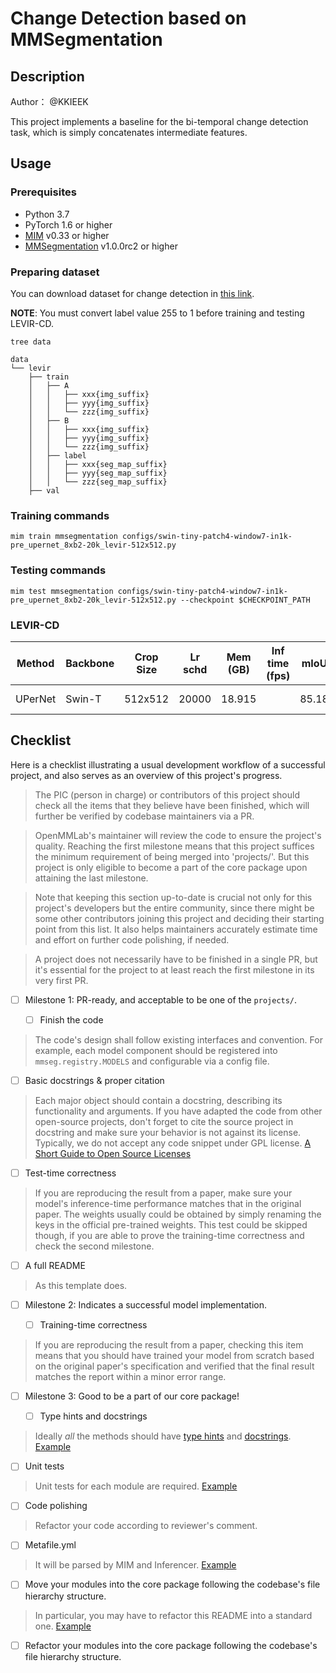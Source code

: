 # Change Detection based on MMSegmentation

## Description

Author： @KKIEEK

This project implements a baseline for the bi-temporal change detection task, which is simply concatenates intermediate features.

## Usage

### Prerequisites

- Python 3.7
- PyTorch 1.6 or higher
- [MIM](https://github.com/open-mmlab/mim) v0.33 or higher
- [MMSegmentation](https://github.com/open-mmlab/mmsegmentation) v1.0.0rc2 or higher

### Preparing dataset

You can download dataset for change detection in [this link](https://justchenhao.github.io/LEVIR).

**NOTE**: You must convert label value 255 to 1 before training and testing LEVIR-CD.

```shell
tree data

data
└── levir
    ├── train
    │   ├── A
    │   │   ├── xxx{img_suffix}
    │   │   ├── yyy{img_suffix}
    │   │   └── zzz{img_suffix}
    │   ├── B
    │   │   ├── xxx{img_suffix}
    │   │   ├── yyy{img_suffix}
    │   │   └── zzz{img_suffix}
    │   ├── label
    │   │   ├── xxx{seg_map_suffix}
    │   │   ├── yyy{seg_map_suffix}
    │   │   └── zzz{seg_map_suffix}
    ├── val
```

### Training commands

```shell
mim train mmsegmentation configs/swin-tiny-patch4-window7-in1k-pre_upernet_8xb2-20k_levir-512x512.py
```

### Testing commands

```shell
mim test mmsegmentation configs/swin-tiny-patch4-window7-in1k-pre_upernet_8xb2-20k_levir-512x512.py --checkpoint $CHECKPOINT_PATH
```

### LEVIR-CD

| Method  | Backbone | Crop Size | Lr schd | Mem (GB) | Inf time (fps) | mIoU  | mIoU (flip) | config                                                                                | download                 |
| ------- | -------- | --------- | ------- | -------- | -------------- | ----- | ----------- | ------------------------------------------------------------------------------------- | ------------------------ |
| UPerNet | Swin-T   | 512x512   | 20000   | 18.915   |                | 85.18 | 85.33       | [config](configs/swin-tiny-patch4-window7-in1k-pre_upernet_8xb2-20k_levir-512x512.py) | [model](<>) \| [log](<>) |

## Checklist

Here is a checklist illustrating a usual development workflow of a successful project, and also serves as an overview of this project's progress.

> The PIC (person in charge) or contributors of this project should check all the items that they believe have been finished, which will further be verified by codebase maintainers via a PR.

> OpenMMLab's maintainer will review the code to ensure the project's quality. Reaching the first milestone means that this project suffices the minimum requirement of being merged into 'projects/'. But this project is only eligible to become a part of the core package upon attaining the last milestone.

> Note that keeping this section up-to-date is crucial not only for this project's developers but the entire community, since there might be some other contributors joining this project and deciding their starting point from this list. It also helps maintainers accurately estimate time and effort on further code polishing, if needed.

> A project does not necessarily have to be finished in a single PR, but it's essential for the project to at least reach the first milestone in its very first PR.

- [ ] Milestone 1: PR-ready, and acceptable to be one of the `projects/`.

  - [ ] Finish the code

> The code's design shall follow existing interfaces and convention. For example, each model component should be registered into `mmseg.registry.MODELS` and configurable via a config file.

- [ ] Basic docstrings & proper citation

> Each major object should contain a docstring, describing its functionality and arguments. If you have adapted the code from other open-source projects, don't forget to cite the source project in docstring and make sure your behavior is not against its license. Typically, we do not accept any code snippet under GPL license. [A Short Guide to Open Source Licenses](https://medium.com/nationwide-technology/a-short-guide-to-open-source-licenses-cf5b1c329edd)

- [ ] Test-time correctness

> If you are reproducing the result from a paper, make sure your model's inference-time performance matches that in the original paper. The weights usually could be obtained by simply renaming the keys in the official pre-trained weights. This test could be skipped though, if you are able to prove the training-time correctness and check the second milestone.

- [ ] A full README

> As this template does.

- [ ] Milestone 2: Indicates a successful model implementation.

  - [ ] Training-time correctness

> If you are reproducing the result from a paper, checking this item means that you should have trained your model from scratch based on the original paper's specification and verified that the final result matches the report within a minor error range.

- [ ] Milestone 3: Good to be a part of our core package!

  - [ ] Type hints and docstrings

> Ideally *all* the methods should have [type hints](https://www.pythontutorial.net/python-basics/python-type-hints/) and [docstrings](https://google.github.io/styleguide/pyguide.html#381-docstrings). [Example](https://github.com/open-mmlab/mmsegmentation/blob/main/mmseg/utils/io.py#L9)

- [ ] Unit tests

> Unit tests for each module are required. [Example](https://github.com/open-mmlab/mmsegmentation/blob/main/tests/test_utils/test_io.py#L14)

- [ ] Code polishing

> Refactor your code according to reviewer's comment.

- [ ] Metafile.yml

> It will be parsed by MIM and Inferencer. [Example](https://github.com/open-mmlab/mmsegmentation/blob/main/configs/fcn/fcn.yml)

- [ ] Move your modules into the core package following the codebase's file hierarchy structure.

> In particular, you may have to refactor this README into a standard one. [Example](https://github.com/open-mmlab/mmsegmentation/blob/main/configs/fcn/README.md)

- [ ] Refactor your modules into the core package following the codebase's file hierarchy structure.
